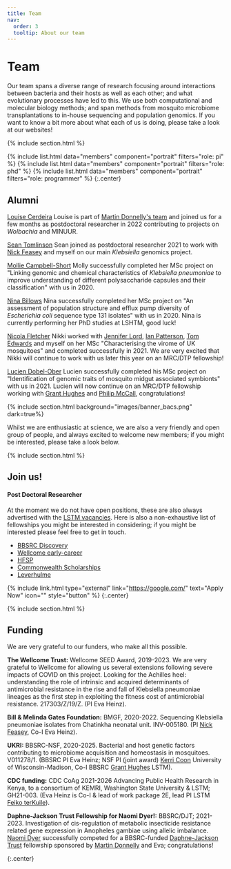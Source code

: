 ```yaml
---
title: Team
nav:
  order: 3
  tooltip: About our team
---
```


# <i class="fas fa-users"></i>Team

Our team spans a diverse range of research focusing around interactions between bacteria and their hosts as well as each other; and what evolutionary processes have led to this.
We use both computational and molecular biology methods; and span methods from mosquito microbiome transplantations to in-house sequencing and population genomics.
If you want to know a bit more about what each of us is doing, please take a look at our websites!

{% include section.html %}

{%
  include list.html
  data="members"
  component="portrait"
  filters="role: pi"
%}
{%
  include list.html
  data="members"
  component="portrait"
  filters="role: phd"
%}
{%
  include list.html
  data="members"
  component="portrait"
  filters="role: programmer"
%}
{:.center}

## Alumni

[Louise Cerdeira](https://www.researchgate.net/profile/Louise-Cerdeira) Louise is part of [Martin Donnelly's team](https://www.lstmed.ac.uk/about/people/professor-martin-james-donnelly) and joined us for a few months as postdoctoral researcher in 2022 contributing to projects on _Wolbachia_ and MINUUR.

[Sean Tomlinson](https://www.researchgate.net/profile/Sean-Tomlinson-2) Sean joined as postdoctoral researcher 2021 to work with [Nick Feasey](https://www.lstmed.ac.uk/about/people/professor-nicholas-feasey) and myself on our main _Klebsiella_ genomics project.

[Mollie Campbell-Short](https://uk.linkedin.com/in/mollie-campbell-short) Molly successfully completed her MSc project on "Linking genomic and chemical characteristics of _Klebsiella pneumoniae_ to improve understanding of different polysaccharide capsules and their classification" with us in 2020.

[Nina Billows](https://uk.linkedin.com/in/nina-mercedes-billows) Nina successfully completed her MSc project on "An assessment of population structure and efflux pump diversity of _Escherichia coli_ sequence type 131 isolates" with us in 2020. Nina is currently performing her PhD studies at LSHTM, good luck!

[Nicola Fletcher](https://uk.linkedin.com/in/nicola-fletcher) Nikki worked with [Jennifer Lord](https://www.lstmed.ac.uk/about/people/dr-jennifer-lord), [Ian Patterson](https://brocku.ca/mathematics-science/biology/directory/ian-patterson/), [Tom Edwards](https://www.lstmed.ac.uk/about/people/dr-thomas-edwards) and myself on her MSc "Characterising the virome of UK mosquitoes" and completed successfully in 2021. We are very excited that Nikki will continue to work with us later this year on an MRC/DTP fellowship!

[Lucien Dobel-Ober](https://uk.linkedin.com/in/lucien-dobel-ober) Lucien successfully completed his MSc project on "Identification of genomic traits of mosquito midgut associated symbionts" with us in 2021. Lucien will now continue on an MRC/DTP fellowship working with [Grant Hughes](https://www.lstmed.ac.uk/about/people/dr-grant-hughes) and [Philip McCall](https://www.lstmed.ac.uk/about/people/Professor-philip-mccall), congratulations!

{% include section.html background="images/banner_bacs.png" dark=true%}

Whilst we are enthusiastic at science, we are also a very friendly and open group of people, and always excited to welcome new members; if you might be interested, please take a look below.

{% include section.html %}

## Join us!

#### Post Doctoral Researcher

At the moment we do not have open positions, these are also always advertised with the [LSTM vacancies](https://www.lstmed.ac.uk/vacancies). Here is also a non-exhaustive list of fellowships you might be interested in considering; if you might be interested please feel free to get in touch.

- [BBSRC Discovery](https://www.ukri.org/opportunity/bbsrc-discovery-fellowships-2022/)
- [Wellcome early-career](https://wellcome.org/grant-funding/schemes/early-career-awards)
- [HFSP](https://www.hfsp.org/funding/hfsp-funding/postdoctoral-fellowships)
- [Commonwealth Scholarships](https://cscuk.fcdo.gov.uk/about-us/scholarships/)
- [Leverhulme](https://www.leverhulme.ac.uk/early-career-fellowships)

{% include link.html type="external" link="https://google.com/" text="Apply Now" icon="" style="button" %}
{:.center}

{% include section.html %}

## Funding

We are very grateful to our funders, who make all this possible. 

**The Wellcome Trust:** Wellcome SEED Award, 2019-2023. We are very grateful to Wellcome for allowing us several extensions following severe impacts of COVID on this project. Looking for the Achilles heel: understanding the role of intrinsic and acquired determinants of antimicrobial resistance in the rise and fall of Klebsiella pneumoniae lineages as the first step in exploiting the fitness cost of antimicrobial resistance. 217303/Z/19/Z. (PI Eva Heinz).

**Bill & Melinda Gates Foundation:** BMGF, 2020-2022. Sequencing Klebsiella pneumoniae isolates from Chatinkha neonatal unit. INV-005180. (PI [Nick Feasey](https://www.lstmed.ac.uk/about/people/professor-nicholas-feasey), Co-I Eva Heinz).

**UKRI:** BBSRC-NSF, 2020-2025. Bacterial and host genetic factors contributing to microbiome acquisition and homeostasis in mosquitoes. V011278/1. (BBSRC PI Eva Heinz; NSF PI (joint award) [Kerri Coon](https://kcoonlab.bact.wisc.edu/) University of Wisconsin-Madison, Co-I BBSRC [Grant Hughes](https://www.lstmed.ac.uk/about/people/dr-grant-hughes) LSTM).

**CDC funding:** CDC CoAg 2021-2026 Advancing Public Health Research in Kenya, to a consortium of KEMRI, Washington State University & LSTM; GH21-003. (Eva Heinz is Co-I & lead of work package 2E, lead PI LSTM [Feiko terKuile](https://www.lstmed.ac.uk/about/people/professor-feiko-ter-kuile)). 

**Daphne-Jackson Trust Fellowship for Naomi Dyer!:** BBSRC/DJT; 2021-2023. Investigation of cis-regulation of metabolic insecticide resistance related gene expression in Anopheles gambiae using allelic imbalance. [Naomi Dyer](https://lstm-microbial-genomics.github.io/MicGen-lab-website/members/naomi-dyer.html) successfully competed for a BBSRC-funded [Daphne-Jackson Trust](https://daphnejackson.org/) fellowship sponsored by [Martin Donnelly](https://www.lstmed.ac.uk/about/people/professor-martin-james-donnelly) and Eva; congratulations!

{:.center}

